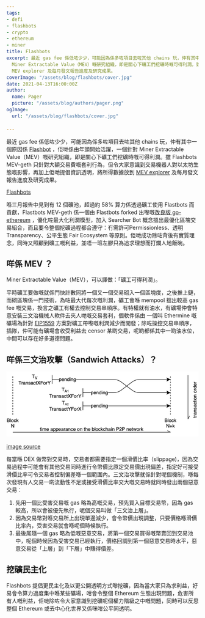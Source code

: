 ```yaml
---
tags:
- defi
- flashbots
- crypto
- ethereum
- miner
title: Flashbots
excerpt: 最近 gas fee 係低咗少少，可能因為係多咗項目去咗其他 chains 玩，仲有其中一個原因係 Flashbot ，佢哋係由年頭開始活躍，一個針對
  Miner Extractable Value（MEV）嘅研究組織，即是關心下礦工們挖礦時嘅可得利潤。雖 Flashbots MEV-geth 只針對大額交易費嘅套利行為，但令大家意識到交易機器人對以太坊生態嘅影響，再加上佢哋提倡資訊透明，將所得數據放到
  MEV explorer 及每月發文報告進度及研究成果。
coverImage: "/assets/blog/flashbots/cover.jpg"
date: 2021-04-13T16:00:00Z
author:
  name: Pager
  picture: "/assets/blog/authors/pager.png"
ogImage:
  url: "/assets/blog/flashbots/cover.jpg"

---
```

最近 gas fee 係低咗少少，可能因為係多咗項目去咗其他 chains 玩，仲有其中一個原因係 [Flashbot](https://github.com/flashbots/pm#mev-roast-recordings) [](https://medium.com/flashbots/flashbots-transparency-report-march-2021-d3930b4b98a9)，佢哋係由年頭開始活躍，一個針對 Miner Extractable Value（MEV）嘅研究組織，即是關心下礦工們挖礦時嘅可得利潤。雖 Flashbots MEV-geth 只針對大額交易費嘅套利行為，但令大家意識到交易機器人對以太坊生態嘅影響，再加上佢哋提倡資訊透明，將所得數據放到 [MEV explorer](https://explore.flashbots.net/) 及每月發文報告進度及研究成果。

[Flashbots](/assets/blog/flashbots/flashbots_chart.png)

喺三月報告中見到有 12 個礦池，超過約 58% 算力係透過礦工使用 Flastbots 而貢獻，Flastbots MEV-geth 係一個由 Flastbots forked 出嚟嘅[改良版 go-ethereum](https://github.com/flashbots/mev-geth) ，優化咗最大化利潤模型，加入 Searcher Bot 概念搵出最優化區塊交易組合，而且要令整個挖礦過程都合遵守：冇需許可Permissionless、透明 Transparency、公平生態 Fair Ecosystem 等原則。佢哋成功除咗背後有實質理念，同時又照顧到礦工嘅利益，並唔一班左膠只為追求理想而打爛人地飯碗。

## 咩係 MEV ？

Miner Extractable Value（MEV），可以譯做：「礦工可得利潤」。

平時礦工要做嘅就係鬥快計數同將一個又一個交易砌入一個區塊度，之後推上鏈，而砌區塊係一門技術，為咗最大代每次嘅利潤，礦工會喺 mempool 搵出較高 gas fee 嘅交易，換言之礦工有權去控制交易串順序。有特權就有油水，有礦場仲會特意安裝三文治機械人軟件去夾人哋嘅交易套利，個軟件係由 一個叫 Ethermine 嘅礦場為針對 [EIP1559](https://github.com/ethereum/EIPs/blob/master/EIPS/eip-1559.md) 方案對礦工帶嚟嘅利潤減少而開發；除咗操控交易串順序，插隊，仲可能有礦場會收受利益去 censor 某啲交易，呢啲都係其中一啲油水位，中間可以存在好多道德問題。

## 咩係三文治攻擊（Sandwich Attacks）？

![Sandwich Attacke](/assets/blog/flashbots/sandwich_attacks.png)

[image source](https://medium.com/coinmonks/demystify-the-dark-forest-on-ethereum-sandwich-attacks-5a3aec9fa33e)

每當喺 DEX 做幣對交易時，交易者都需要指定一個滑價比率（slippage)，因為交易過程中可能會有其他交易同時進行令幣價比原定交易價出現偏差，指定好可接受滑價比率可令交易者控制偏差喺一個範圍內。三文治攻擊就係針對呢個機制，喺每次發現有人交易一啲流動性不足或接受滑價比率交大嘅交易時就同時發出兩個惡意交易：

1. 先用一個比受害交易嘅 gas 略為高嘅交易，預先買入目標交易幣，因為 gas 較高，所以會被優先執行，呢個交易叫做「三文治上層」。
2. 因為交易幣對喺交易所上出現單邊減少，會令幣價出現調整，只要價格喺滑價比率內，受害交易就會喺呢個時候執行。
3. 最後尾隨一個 gas 略為低嘅惡意交易，將第一個交易買得嘅幣賣回到交易池中，呢個時候因為受害交易已經執行，價格回調到第一個惡意交易時水平，惡意交易從「上層」到「下層」中賺得價差。

## 挖礦民主化

Flashbots 提倡更民主化及以更公開透明方式嚟挖礦，因為當大家只為求利益，好易會令算力過度集中喺某些礦場，咁會令整個 Ethereum 生態出現問題，危害所有人嘅利益，佢哋除咗令大家意識到挖礦呢個權力階級之中嘅問題，同時可以反思整個 Ethereum 或去中心化世界又係咪咁公平同透明。
